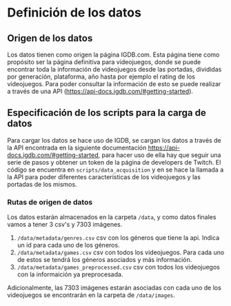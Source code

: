 # Definición de los datos

## Origen de los datos

Los datos tienen como origen la página IGDB.com. Esta página tiene como propósito ser la página definitiva para videojuegos, donde se puede encontrar toda la información de videojuegos desde las portadas, divididas por generación, plataforma, año hasta por ejemplo el rating de los videojuegos. Para poder consultar la información de esto se puede realizar a través de una API (https://api-docs.igdb.com/#getting-started). 

## Especificación de los scripts para la carga de datos


Para cargar los datos se hace uso de IGDB, se cargan los datos a través de la API encontrada en la siguiente documentación https://api-docs.igdb.com/#getting-started, para hacer uso de ella hay que seguir una serie de pasos y obtener un token de la página de developers de Twitch. El código se encuentra en `scripts/data_acquisition` y en se hace la llamada a la API para poder diferentes características de los videojuegos y las portadas de los mismos.

### Rutas de origen de datos

Los datos estarán almacenados en la carpeta `/data`, y como datos finales vamos a tener 3 csv's y 7303 imágenes. 
1. `/data/metadata/genres.csv` csv con los géneros que tiene la api. Indica un id para cada uno de los géneros. 
2. `/data/metadata/games.csv` csv con todos los videojuegos. Para cada uno de estos se tendrá los géneros asociados y más información.
3. `/data/metadata/games_preprocessed.csv` csv con todos los videojuegos con la informaición ya preprocesada. 

Adicionalmente, las 7303 imágenes estarán asociadas con cada uno de los videojuegos se encontrarán en la carpeta de `/data/images`. 

